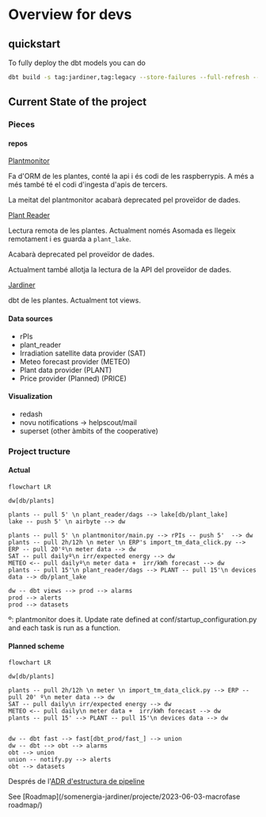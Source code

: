 # Overview for devs

## quickstart

To fully deploy the dbt models you can do

```bash
dbt build -s tag:jardiner,tag:legacy --store-failures --full-refresh --target prod
```

## Current State of the project

### Pieces

#### repos

[Plantmonitor](https://github.com/Som-Energia/plantmonitor)

Fa d'ORM de les plantes, conté la api i és codi de les raspberrypis. A més a més també té el codi d'ingesta d'apis de tercers.

La meitat del plantmonitor acabarà deprecated pel proveïdor de dades.

[Plant Reader](https://github.com/Som-Energia/somenergia-plant-reader)

Lectura remota de les plantes. Actualment només Asomada es llegeix remotament i es guarda a `plant_lake`.

Acabarà deprecated pel proveïdor de dades.

Actualment també allotja la lectura de la API del proveïdor de dades.

[Jardiner](https://github.com/Som-Energia/somenergia-jardiner)

dbt de les plantes. Actualment tot views.

#### Data sources

- rPIs
- plant_reader
- Irradiation satellite data provider (SAT)
- Meteo forecast provider (METEO)
- Plant data provider (PLANT)
- Price provider (Planned) (PRICE)

#### Visualization

- redash
- novu notifications -> helpscout/mail
- superset (other àmbits of the cooperative)

### Project tructure

#### Actual

```mermaid
flowchart LR

dw[db/plants]

plants -- pull 5' \n plant_reader/dags --> lake[db/plant_lake]
lake -- push 5' \n airbyte --> dw

plants -- pull 5' \n plantmonitor/main.py --> rPIs -- push 5'  --> dw
plants -- pull 2h/12h \n meter \n ERP's import_tm_data_click.py --> ERP -- pull 20'º\n meter data --> dw
SAT -- pull dailyº\n irr/expected energy --> dw
METEO <-- pull dailyº\n meter data +  irr/kWh forecast --> dw
plants -- pull 15'\n plant_reader/dags --> PLANT -- pull 15'\n devices data --> db/plant_lake

dw -- dbt views --> prod --> alarms
prod --> alerts
prod --> datasets
```

º: plantmonitor does it. Update rate defined at conf/startup_configuration.py and each task is run as a function.

#### Planned scheme

```mermaid
flowchart LR

dw[db/plants]

plants -- pull 2h/12h \n meter \n import_tm_data_click.py --> ERP -- pull 20' º\n meter data --> dw
SAT -- pull daily\n irr/expected energy --> dw
METEO <-- pull daily\n meter data +  irr/kWh forecast --> dw
plants -- pull 15' --> PLANT -- pull 15'\n devices data --> dw


dw -- dbt fast --> fast[dbt_prod/fast_] --> union
dw -- dbt --> obt --> alarms
obt --> union
union -- notify.py --> alerts
obt --> datasets
```

Després de l'[ADR d'estructura de pipeline](/somenergia-jardiner/adr/2023-06-13-pipeline_dades_llargues)

See [Roadmap](/somenergia-jardiner/projecte/2023-06-03-macrofase roadmap/)
